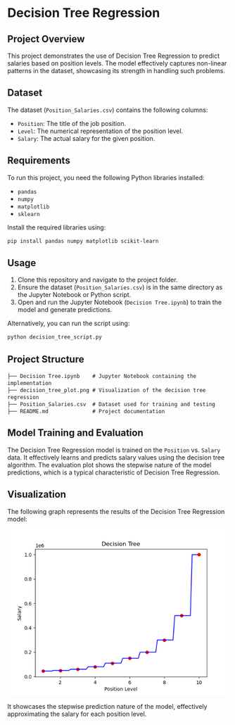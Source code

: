 # Decision Tree Regression

## Project Overview
This project demonstrates the use of Decision Tree Regression to predict salaries based on position levels. The model effectively captures non-linear patterns in the dataset, showcasing its strength in handling such problems.

## Dataset
The dataset (`Position_Salaries.csv`) contains the following columns:
- `Position`: The title of the job position.
- `Level`: The numerical representation of the position level.
- `Salary`: The actual salary for the given position.

## Requirements
To run this project, you need the following Python libraries installed:
- `pandas`
- `numpy`
- `matplotlib`
- `sklearn`

Install the required libraries using:
```bash
pip install pandas numpy matplotlib scikit-learn
```

## Usage
1. Clone this repository and navigate to the project folder.
2. Ensure the dataset (`Position_Salaries.csv`) is in the same directory as the Jupyter Notebook or Python script.
3. Open and run the Jupyter Notebook (`Decision Tree.ipynb`) to train the model and generate predictions.

Alternatively, you can run the script using:
```bash
python decision_tree_script.py
```

## Project Structure
```
├── Decision Tree.ipynb    # Jupyter Notebook containing the implementation
├── decision_tree_plot.png # Visualization of the decision tree regression
├── Position_Salaries.csv  # Dataset used for training and testing
├── README.md              # Project documentation
```

## Model Training and Evaluation
The Decision Tree Regression model is trained on the `Position` vs. `Salary` data. It effectively learns and predicts salary values using the decision tree algorithm. The evaluation plot shows the stepwise nature of the model predictions, which is a typical characteristic of Decision Tree Regression.

## Visualization
The following graph represents the results of the Decision Tree Regression model:

![Decision Tree Plot](./decision_tree_plot.png)

It showcases the stepwise prediction nature of the model, effectively approximating the salary for each position level.
